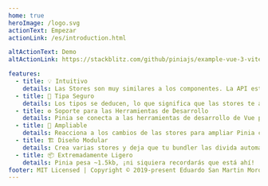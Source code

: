 ```yaml
---
home: true
heroImage: /logo.svg
actionText: Empezar
actionLink: /es/introduction.html

altActionText: Demo
altActionLink: https://stackblitz.com/github/piniajs/example-vue-3-vite

features:
  - title: 💡 Intuitivo
    details: Las Stores son muy similares a los componentes. La API está diseñada para que puedas escribir stores bien organizadas.
  - title: 🔑 Tipa Seguro
    details: Los tipos se deducen, lo que significa que las stores te ayudan con auto-completado ¡incluse en JavaScript!
  - title: ⚙️ Soporte para las Herramientas de Desarrollo
    details: Pinia se conecta a las herramientas de desarrollo de Vue para ofrecerte una experiencia de desarrollo mejorada tanto en Vue 2 como en Vue 3.
  - title: 🔌 Ampliable
    details: Reacciona a los cambios de las stores para ampliar Pinia con transacciones, sincronización de almacenamiento local, etc.
  - title: 🏗 Diseño Modular
    details: Crea varias stores y deja que tu bundler las divida automáticamente.
  - title: 📦 Extremadamente Ligero
    details: Pinia pesa ~1.5kb, ¡ni siquiera recordarás que está ahí!
footer: MIT Licensed | Copyright © 2019-present Eduardo San Martin Morote
---
```


<ClientOnly>
  <ThemeToggle/>
  <!-- <TestStore/> -->
</ClientOnly>

<HomeSponsors />

<script setup>
import HomeSponsors from '../.vitepress/components/HomeSponsors.vue'
import ThemeToggle from '../.vitepress/components/ThemeToggle.vue'
// import TestStore from './.vitepress/components/TestStore.vue'
</script>

